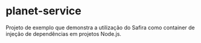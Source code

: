 # planet-service
Projeto de exemplo que demonstra a utilização do Safira como container de injeção de dependências em projetos Node.js.
